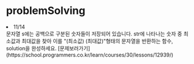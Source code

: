 # problemSolving

<li>11/14</li>
문자열 s에는 공백으로 구분된 숫자들이 저장되어 있습니다. str에 나타나는 숫자 중 최소값과 최대값을 찾아 이를 "(최소값) (최대값)"형태의 문자열을 반환하는 함수, solution을 완성하세요.
[문제보러가기](https://school.programmers.co.kr/learn/courses/30/lessons/12939/)

